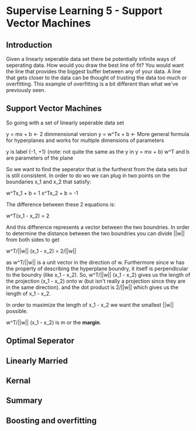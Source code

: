 # Supervise Learning 5 - Support Vector Machines

## Introduction

Given a linearly seperable data set there be potentially infinite ways of seperating data. How would you draw the best line of fit? You would want the line that provides the biggest buffer between any of your data. A line that gets closer to the data can be thought of trusting the data too much or overfitting. This example of overfitting is a bit different than what we've previously seen.

## Support Vector Machines

So going with a set of linearly seperable data set
 
y = mx + b <- 2 dimmensional version
y = w^Tx + b <- More general formula for hyperplanes and works for multiple dimensions of parameters

y is label {-1, +1} (note: not quite the same as the y in y = mx + b)
w^T and b are parameters of the plane

So we want to find the seperator that is the furtherst from the data sets but is still consistent. In order to do wo we can plug in two points on the boundaries x_1 and x_2 that satisfy:

w^Tx_1 + b = 1
x^Tx_2 + b = -1

The difference between these 2 equations is:

w^T(x_1 - x_2) = 2

And this difference represents a vector between the two boundries. In order to determine the distance between the two boundries you can divide ||w|| from both sides to get

w^T/||w|| (x_1 - x_2) = 2/||w|| 

as w^T/||w|| is a unit vector in the direction of w. Furthermore since w has the property of describing the hyperplane boundry, it itself is perpendicular to the boundry (like x_1 - x_2). So, w^T/||w|| (x_1 - x_2) gives us the length of the projection (x_1 - x_2) onto w (but isn't really a projection since they are in the same direction). and the dot product is 2/||w|| which gives us the length of x_1 - x_2.

In order to maximize the length of x_1 - x_2 we want the smallest ||w|| possible.

w^T/||w|| (x_1 - x_2)  is m or the **margin**.

## Optimal Seperator



## Linearly Married



## Kernal



## Summary



## Boosting and overfitting


